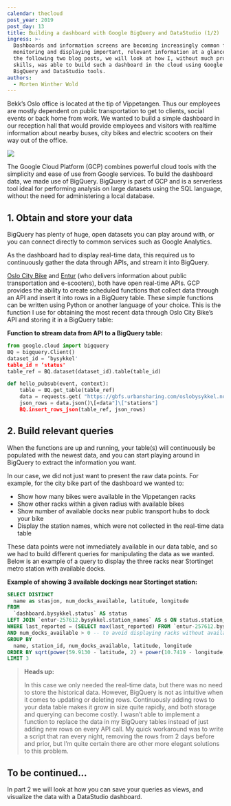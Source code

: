 ```yaml
---
calendar: thecloud
post_year: 2019
post_day: 13
title: Building a dashboard with Google BigQuery and DataStudio (1/2)
ingress: >-
  Dashboards and information screens are becoming increasingly common for
  monitoring and displaying important, relevant information at a glance. Over
  the following two blog posts, we will look at how I, without much programming
  skills, was able to build such a dashboard in the cloud using Google’s
  BigQuery and DataStudio tools.
authors:
  - Morten Winther Wold
---
```

Bekk’s Oslo office is located at the tip of Vippetangen. Thus our employees are mostly dependent on public transportation to get to clients, social events or back home from work. We wanted to build a simple dashboard in our reception hall that would provide employees and visitors with realtime information about nearby buses, city bikes and electric scooters on their way out of the office.

![](/assets/dashboard.png)

The Google Cloud Platform (GCP) combines powerful cloud tools with the simplicity and ease of use from Google services. To build the dashboard data, we made use of BigQuery. BigQuery is part of GCP and is a serverless tool ideal for performing analysis on large datasets using the SQL language, without the need for administering a local database.

## 1. Obtain and store your data

BigQuery has plenty of huge, open datasets you can play around with, or you can connect directly to common services such as Google Analytics. 

As the dashboard had to display real-time data, this required us to continuously gather the data through APIs, and stream it into BigQuery.

[Oslo City Bike](https://oslobysykkel.no/apne-data/sanntid) and [Entur](https://developer.entur.org/pages-intro-overview) (who delivers information about public transportation and e-scooters), both have open real-time APIs. GCP provides the ability to create scheduled functions that collect data through an API and insert it into rows in a BigQuery table. These simple functions can be written using Python or another language of your choice. This is the function I use for obtaining the most recent data through Oslo City Bike’s API and storing it in a BigQuery table:

**Function to stream data from API to a BigQuery table:**

```python
from google.cloud import bigquery
BQ = bigquery.Client()
dataset_id = ‘bysykkel'
table_id = ‘status' 
table_ref = BQ.dataset(dataset_id).table(table_id)

def hello_pubsub(event, context):
    table = BQ.get_table(table_ref)
    data = requests.get( "https://gbfs.urbansharing.com/oslobysykkel.no/station_status.json")
    json_rows = data.json()\[«data"]\["stations"]
    BQ.insert_rows_json(table_ref, json_rows)
```

## 2. Build relevant queries

When the functions are up and running, your table(s) will continuously be populated with the newest data, and you can start playing around in BigQuery to extract the information you want.

In our case, we did not just want to present the raw data points. For example, for the city bike part of the dashboard we wanted to:

* Show how many bikes were available in the Vippetangen racks
* Show other racks within a given radius with available bikes
* Show number of available docks near public transport hubs to dock your bike
* Display the station names, which were not collected in the real-time data table

These data points were not immediately available in our data table, and so we had to build different queries for manipulating the data as we wanted. Below is an example of a query to display the three racks near Stortinget metro station with available docks.

**Example of showing 3 available dockings near Stortinget station:**

```sql
SELECT DISTINCT
  name as stasjon, num_docks_available, latitude, longitude
FROM
  `dashboard.bysykkel.status` AS status
LEFT JOIN `entur-257612.bysykkel.station_names` AS s ON status.station_id = s.id -- to get the names of the stations stored in another table
WHERE last_reported = (SELECT max(last_reported) FROM `entur-257612.bysykkel.status`) -- to get the last reported status
AND num_docks_available > 0 -- to avoid displaying racks without available docks
GROUP BY
  name, station_id, num_docks_available, latitude, longitude
ORDER BY sqrt(power(59.9130 - latitude, 2) + power(10.7419 - longitude, 2)) -- the euclidian distance from Stortinget station
LIMIT 3
```

> **Heads up:**
>
> In this case we only needed the real-time data, but there was no need to store the historical data. However, BigQuery is not as intuitive when it comes to updating or deleting rows. Continuously adding rows to your data table makes it grow in size quite rapidly, and both storage and querying can become costly. I wasn’t able to implement a function to replace the data in my BigQuery tables instead of just adding new rows on every API call. My quick workaround was to write a script that ran every night, removing the rows from 2 days before and prior, but I’m quite certain there are other more elegant solutions to this problem.

## To be continued...

In part 2 we will look at how you can save your queries as views, and visualize the data with a DataStudio dashboard.
